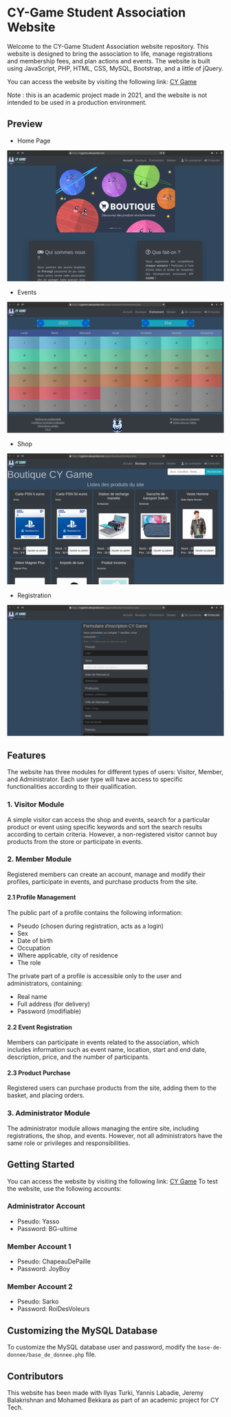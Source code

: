 # CY-Game Student Association Website

Welcome to the CY-Game Student Association website repository. This website is designed to bring the association to life, manage registrations and membership fees, and plan actions and events. The website is built using JavaScript, PHP, HTML, CSS, MySQL, Bootstrap, and a little of jQuery.

You can access the website by visiting the following link: [CY Game](https://cygame.alwaysdata.net/)

Note : this is an academic project made in 2021, and the website is not intended to be used in a production environment.

## Preview

- Home Page

<img src="screenshots/Index.png" title="Home Page Screenshot">


- Events

<img src="screenshots/Event.png" title="Events Screenshot">


- Shop

<img src="screenshots/Store.png" title="Shop Screenshot">


- Registration

<img src="screenshots/Register.png" title="Registration Screenshot">

## Features

The website has three modules for different types of users: Visitor, Member, and Administrator. Each user type will have access to specific functionalities according to their qualification.

### 1. Visitor Module

A simple visitor can access the shop and events, search for a particular product or event using specific keywords and sort the search results according to certain criteria. However, a non-registered visitor cannot buy products from the store or participate in events.

### 2. Member Module

Registered members can create an account, manage and modify their profiles, participate in events, and purchase products from the site. 

#### 2.1 Profile Management

The public part of a profile contains the following information:
- Pseudo (chosen during registration, acts as a login)
- Sex
- Date of birth
- Occupation
- Where applicable, city of residence
- The role

The private part of a profile is accessible only to the user and administrators, containing:
- Real name
- Full address (for delivery)
- Password (modifiable)

#### 2.2 Event Registration

Members can participate in events related to the association, which includes information such as event name, location, start and end date, description, price, and the number of participants.

#### 2.3 Product Purchase

Registered users can purchase products from the site, adding them to the basket, and placing orders.

### 3. Administrator Module

The administrator module allows managing the entire site, including registrations, the shop, and events. However, not all administrators have the same role or privileges and responsibilities.

## Getting Started

You can access the website by visiting the following link: [CY Game](https://cygame.alwaysdata.net/)
To test the website, use the following accounts:

### Administrator Account
- Pseudo: Yasso
- Password: BG-ultime

### Member Account 1
- Pseudo: ChapeauDePaille
- Password: JoyBoy

### Member Account 2
- Pseudo: Sarko
- Password: RoiDesVoleurs

## Customizing the MySQL Database

To customize the MySQL database user and password, modify the `base-de-donnee/base_de_donnee.php` file.

## Contributors

This website has been made with Ilyas Turki, Yannis Labadie, Jeremy Balakrishnan and Mohamed Bekkara as part of an academic project for CY Tech.